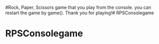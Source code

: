 #Rock, Paper, Scissors game that you play from the console. you can restart the game by game(). Thank you for playing!# RPSConsolegame
# RPSConsolegame
